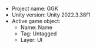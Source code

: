 <!-- UNITY CODE ASSIST INSTRUCTIONS START -->
- Project name: GGK
- Unity version: Unity 2022.3.38f1
- Active game object:
  - Name: Name
  - Tag: Untagged
  - Layer: UI
<!-- UNITY CODE ASSIST INSTRUCTIONS END -->